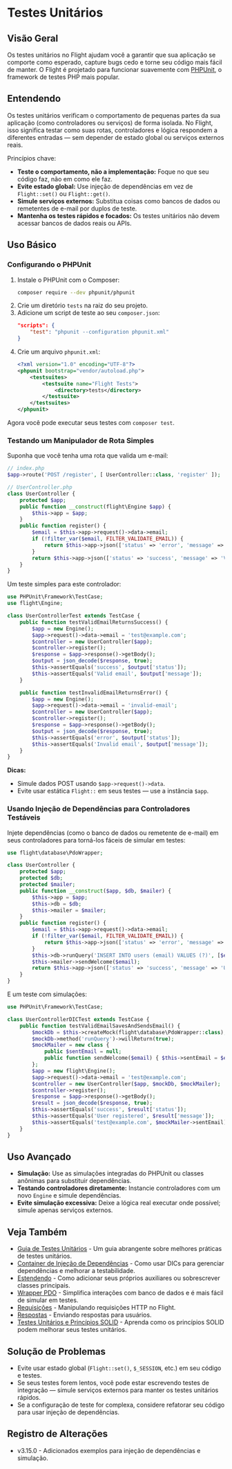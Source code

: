 # Testes Unitários

## Visão Geral

Os testes unitários no Flight ajudam você a garantir que sua aplicação se comporte como esperado, capture bugs cedo e torne seu código mais fácil de manter. O Flight é projetado para funcionar suavemente com [PHPUnit](https://phpunit.de/), o framework de testes PHP mais popular.

## Entendendo

Os testes unitários verificam o comportamento de pequenas partes da sua aplicação (como controladores ou serviços) de forma isolada. No Flight, isso significa testar como suas rotas, controladores e lógica respondem a diferentes entradas — sem depender de estado global ou serviços externos reais.

Princípios chave:
- **Teste o comportamento, não a implementação:** Foque no que seu código faz, não em como ele faz.
- **Evite estado global:** Use injeção de dependências em vez de `Flight::set()` ou `Flight::get()`.
- **Simule serviços externos:** Substitua coisas como bancos de dados ou remetentes de e-mail por duplos de teste.
- **Mantenha os testes rápidos e focados:** Os testes unitários não devem acessar bancos de dados reais ou APIs.

## Uso Básico

### Configurando o PHPUnit

1. Instale o PHPUnit com o Composer:
   ```bash
   composer require --dev phpunit/phpunit
   ```
2. Crie um diretório `tests` na raiz do seu projeto.
3. Adicione um script de teste ao seu `composer.json`:
   ```json
   "scripts": {
       "test": "phpunit --configuration phpunit.xml"
   }
   ```
4. Crie um arquivo `phpunit.xml`:
   ```xml
   <?xml version="1.0" encoding="UTF-8"?>
   <phpunit bootstrap="vendor/autoload.php">
       <testsuites>
           <testsuite name="Flight Tests">
               <directory>tests</directory>
           </testsuite>
       </testsuites>
   </phpunit>
   ```

Agora você pode executar seus testes com `composer test`.

### Testando um Manipulador de Rota Simples

Suponha que você tenha uma rota que valida um e-mail:

```php
// index.php
$app->route('POST /register', [ UserController::class, 'register' ]);

// UserController.php
class UserController {
    protected $app;
    public function __construct(flight\Engine $app) {
        $this->app = $app;
    }
    public function register() {
        $email = $this->app->request()->data->email;
        if (!filter_var($email, FILTER_VALIDATE_EMAIL)) {
            return $this->app->json(['status' => 'error', 'message' => 'Invalid email']);
        }
        return $this->app->json(['status' => 'success', 'message' => 'Valid email']);
    }
}
```

Um teste simples para este controlador:

```php
use PHPUnit\Framework\TestCase;
use flight\Engine;

class UserControllerTest extends TestCase {
    public function testValidEmailReturnsSuccess() {
        $app = new Engine();
        $app->request()->data->email = 'test@example.com';
        $controller = new UserController($app);
        $controller->register();
        $response = $app->response()->getBody();
        $output = json_decode($response, true);
        $this->assertEquals('success', $output['status']);
        $this->assertEquals('Valid email', $output['message']);
    }

    public function testInvalidEmailReturnsError() {
        $app = new Engine();
        $app->request()->data->email = 'invalid-email';
        $controller = new UserController($app);
        $controller->register();
        $response = $app->response()->getBody();
        $output = json_decode($response, true);
        $this->assertEquals('error', $output['status']);
        $this->assertEquals('Invalid email', $output['message']);
    }
}
```

**Dicas:**
- Simule dados POST usando `$app->request()->data`.
- Evite usar estática `Flight::` em seus testes — use a instância `$app`.

### Usando Injeção de Dependências para Controladores Testáveis

Injete dependências (como o banco de dados ou remetente de e-mail) em seus controladores para torná-los fáceis de simular em testes:

```php
use flight\database\PdoWrapper;

class UserController {
    protected $app;
    protected $db;
    protected $mailer;
    public function __construct($app, $db, $mailer) {
        $this->app = $app;
        $this->db = $db;
        $this->mailer = $mailer;
    }
    public function register() {
        $email = $this->app->request()->data->email;
        if (!filter_var($email, FILTER_VALIDATE_EMAIL)) {
            return $this->app->json(['status' => 'error', 'message' => 'Invalid email']);
        }
        $this->db->runQuery('INSERT INTO users (email) VALUES (?)', [$email]);
        $this->mailer->sendWelcome($email);
        return $this->app->json(['status' => 'success', 'message' => 'User registered']);
    }
}
```

E um teste com simulações:

```php
use PHPUnit\Framework\TestCase;

class UserControllerDICTest extends TestCase {
    public function testValidEmailSavesAndSendsEmail() {
        $mockDb = $this->createMock(flight\database\PdoWrapper::class);
        $mockDb->method('runQuery')->willReturn(true);
        $mockMailer = new class {
            public $sentEmail = null;
            public function sendWelcome($email) { $this->sentEmail = $email; return true; }
        };
        $app = new flight\Engine();
        $app->request()->data->email = 'test@example.com';
        $controller = new UserController($app, $mockDb, $mockMailer);
        $controller->register();
        $response = $app->response()->getBody();
        $result = json_decode($response, true);
        $this->assertEquals('success', $result['status']);
        $this->assertEquals('User registered', $result['message']);
        $this->assertEquals('test@example.com', $mockMailer->sentEmail);
    }
}
```

## Uso Avançado

- **Simulação:** Use as simulações integradas do PHPUnit ou classes anônimas para substituir dependências.
- **Testando controladores diretamente:** Instancie controladores com um novo `Engine` e simule dependências.
- **Evite simulação excessiva:** Deixe a lógica real executar onde possível; simule apenas serviços externos.

## Veja Também

- [Guia de Testes Unitários](/guides/unit-testing) - Um guia abrangente sobre melhores práticas de testes unitários.
- [Container de Injeção de Dependências](/learn/dependency-injection-container) - Como usar DICs para gerenciar dependências e melhorar a testabilidade.
- [Estendendo](/learn/extending) - Como adicionar seus próprios auxiliares ou sobrescrever classes principais.
- [Wrapper PDO](/learn/pdo-wrapper) - Simplifica interações com banco de dados e é mais fácil de simular em testes.
- [Requisições](/learn/requests) - Manipulando requisições HTTP no Flight.
- [Respostas](/learn/responses) - Enviando respostas para usuários.
- [Testes Unitários e Princípios SOLID](/learn/unit-testing-and-solid-principles) - Aprenda como os princípios SOLID podem melhorar seus testes unitários.

## Solução de Problemas

- Evite usar estado global (`Flight::set()`, `$_SESSION`, etc.) em seu código e testes.
- Se seus testes forem lentos, você pode estar escrevendo testes de integração — simule serviços externos para manter os testes unitários rápidos.
- Se a configuração de teste for complexa, considere refatorar seu código para usar injeção de dependências.

## Registro de Alterações

- v3.15.0 - Adicionados exemplos para injeção de dependências e simulação.